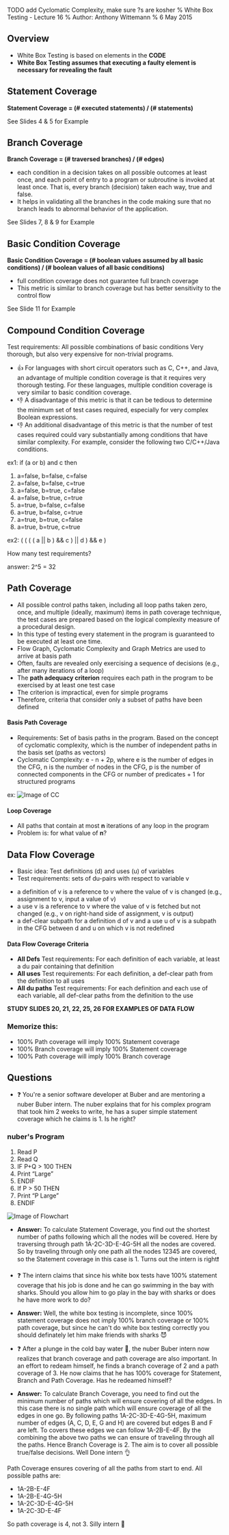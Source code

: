 TODO add Cyclomatic Complexity, make sure ?s are kosher
% White Box Testing - Lecture 16
% Author: Anthony Wittemann
% 6 May 2015

## Overview
- White Box Testing is based on elements in the **CODE**
- **White Box Testing assumes that executing a faulty element is necessary for revealing the fault**



## Statement Coverage
**Statement Coverage = (# executed statements) / (# statements)**

See Slides 4 & 5 for Example

## Branch Coverage
**Branch Coverage = (# traversed branches) / (# edges)**
- each condition in a decision takes on all possible outcomes at least once, and each point of entry to a program or subroutine is invoked at least once. That is, every branch (decision) taken each way, true and false. 
- It helps in validating all the branches in the code making sure that no branch leads to abnormal behavior of the application. 

See Slides 7, 8 & 9 for Example

## Basic Condition Coverage
**Basic Condition Coverage = (# boolean values assumed by all basic conditions) / (# boolean values of all basic conditions)**
- full condition coverage does not guarantee full branch coverage
- This metric is similar to branch coverage but has better sensitivity to the control flow

See Slide 11 for Example

## Compound Condition Coverage
Test requirements: All possible combinations of basic conditions
Very thorough, but also very expensive for non-trivial programs.
- :+1: For languages with short circuit operators such as C, C++, and Java, an advantage of multiple condition coverage is that it requires very thorough testing. For these languages, multiple condition coverage is very similar to basic condition coverage.
- :-1: A disadvantage of this metric is that it can be tedious to determine the minimum set of test cases required, especially for very complex Boolean expressions.
- :-1: An additional disadvantage of this metric is that the number of test cases required could vary substantially among conditions that have similar complexity. For example, consider the following two C/C++/Java conditions.

ex1: 
if (a or b) and c then

1. a=false, b=false, c=false
2. a=false, b=false, c=true
3. a=false, b=true, c=false
4. a=false, b=true, c=true
5. a=true, b=false, c=false
6. a=true, b=false, c=true
7. a=true, b=true, c=false
8. a=true, b=true, c=true
 
ex2:
( ( ( ( a || b ) && c ) || d ) && e )

How many test requirements? 

answer: 2^5 = 32

## Path Coverage
- All possible control paths taken, including all loop paths taken zero, once, and multiple (ideally, maximum) items in path coverage technique, the test cases are prepared based on the logical complexity measure of a procedural design. 
- In this type of testing every statement in the program is guaranteed to be executed at least one time. 
- Flow Graph, Cyclomatic Complexity and Graph Metrics are used to arrive at basis path
- Often, faults are revealed only exercising a sequence of decisions (e.g., after many iterations of a loop)
- The **path adequacy criterion** requires each path in the program to be exercised by at least one test case
- The criterion is impractical, even for simple programs
- Therefore, criteria that consider only a subset of paths have been defined

#### Basis Path Coverage
- Requirements: Set of basis paths in the program. Based on the concept of cyclomatic complexity, which is the number of independent paths in the basis set (paths as vectors)
- Cyclomatic Complexity: e - n + 2p, where e is the number of edges in the CFG, n is the number of nodes in the CFG, p is the number of connected components in the CFG        or        number of predicates + 1 for structured programs

ex: ![Image of CC](http://webdocs.cs.ualberta.ca/~sorenson/cmput401/lectures/Measurement/img009.gif)

#### Loop Coverage
- All paths that contain at most **n** iterations of any loop in the program
- Problem is: for what value of **n**?

## Data Flow Coverage
- Basic idea: Test definitions (d) and uses (u) of variables
- Test requirements: sets of du-pairs with respect to variable v
 * a definition of v is a reference to v where the value of v is changed (e.g., assignment to v, input a value of v)
 * a use v is a reference to v where the value of v is fetched but not changed (e.g., v on right-hand side of assignment, v is output)
 * a def-clear subpath for a definition d of v and a use u of v is a subpath in the CFG between d and u on which v is not redefined
 
#### Data Flow Coverage Criteria

- **All Defs** Test requirements: For each definition of each variable, at least a du pair containing that definition
- **All uses** Test requirements: For each definition, a def-clear path from the definition to all uses
- **All du paths** Test requirements: For each definition and each use of each variable, all def-clear paths from the definition to the use


**STUDY SLIDES 20, 21, 22, 25, 26 FOR EXAMPLES OF DATA FLOW**


### Memorize this:
- 100% Path coverage will imply 100% Statement coverage
- 100% Branch coverage will imply 100% Statement coverage
- 100% Path coverage will imply 100% Branch coverage


## Questions
- :question: You're a senior software developer at Buber and are mentoring a nuber Buber intern. The nuber explains that for his complex program that took him 2 weeks to write, he has a super simple statement coverage which he claims is 1. Is he right?

### nuber's Program
1. Read P 
2. Read Q 
3. IF P+Q > 100 THEN 
4. Print “Large” 
5. ENDIF 
6. If P > 50 THEN 
7. Print “P Large” 
8. ENDIF

![Image of Flowchart](https://07871e11-a-62cb3a1a-s-sites.googlegroups.com/site/swtestingconcepts/home/test-design-techniques/for-white-box/statement-branch-and-path-coverage/coverage.png?attachauth=ANoY7cqyyxk7aKq7Aef_wn0PIYBnu-zq7op9KjZbf6muaEUIF2jRETZ485N1ctKQbq16h-4nhNLkpTClgRE-mdvYDaJFSY-x2YgGoul33OlHToHd_3eCnFIoeDbcl2n1n6DZyCVwHGw3iCVuA7kSd1P3S5O-pP1x-Gr6YO-RfZFuPMOeYt70AIYEpvByIk5gtjWYd_gQwY8QH6npmThLPBKe7WB7nokpbAwqMHQ-EHlEkMKP_wp6MBsdIJTTzX8XFmYtpmujGXeXqQe4Y3xIS9N1ZR4b_rhs88ANCp7COVPS7OX_k-zAlFBlFLCmkISnxqEn5UkORXHrFU0OWwXzPmT5S9SiL2HSYA%3D%3D&attredirects=0)

- **Answer:** To calculate Statement Coverage, you find out the shortest number of paths following 
which all the nodes will be covered. Here by traversing through path 1A-2C-3D-E-4G-5H all 
the nodes are covered. So by traveling through only one path all the nodes 12345 are covered, 
so the Statement coverage in this case is 1. Turns out the intern is right:exclamation: 

- :question:  The intern claims that since his white box tests have 100% statement coverage that his job is done and he can go swimming in the bay with sharks. Should you allow him to go play in the bay with sharks or does he have more work to do? 


- **Answer:** Well, the white box testing is incomplete, since 100% statement coverage does not imply 100% branch coverage or 100% path coverage, but since he can't do white box testing correctly you should definately let him make friends with sharks :smiling_imp:

- :question: After a plunge in the cold bay water :ocean:, the nuber Buber intern now realizes that branch coverage and path coverage are also important. In an effort to redeam himself, he finds a branch coverage of 2 and a path coverage of 3. He now claims that he has 100% coverage for Statement, Branch and Path Coverage. Has he redeamed himself?


- **Answer:** To calculate Branch Coverage, you need to find out the minimum number of paths which will 
ensure covering of all the edges. In this case there is no single path which will ensure coverage of all the edges in one go. By following paths 1A-2C-3D-E-4G-5H, maximum number of edges (A, C, D, E, G and H) are covered but edges B and F are left. To covers these edges we can follow  1A-2B-E-4F. By the combining the above two paths we can ensure of traveling through all the paths. Hence Branch Coverage is 2. The aim is to cover all possible true/false decisions. Well Done intern :ok_hand:

Path Coverage ensures covering of all the paths from start to end.
All possible paths are:
* 1A-2B-E-4F
* 1A-2B-E-4G-5H
* 1A-2C-3D-E-4G-5H
* 1A-2C-3D-E-4F
 
 
So path coverage is 4, not 3. Silly intern :koala:

